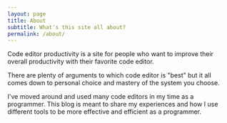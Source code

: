 ```yaml
---
layout: page
title: About
subtitle: What's this site all about?
permalink: /about/
---
```


Code editor productivity is a site for people who want to improve their overall productivity with their favorite code editor.

There are plenty of arguments to which code editor is "best" but it all comes down to personal choice and mastery of the system you choose.

I've moved around and used many code editors in my time as a programmer. This blog is meant to share my experiences and how I use different tools to be more effective and efficient as a programmer.

